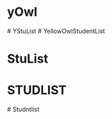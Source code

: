 # yOwl
#   Y S t u L i s t  
 # YellowOwlStudentList
# StuList
# STUDLIST
#   S t u d n t l i s t  
 